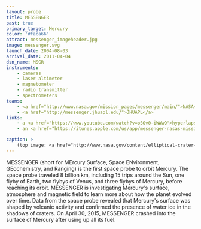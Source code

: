 ```yaml
---
layout: probe
title: MESSENGER
past: true
primary_target: Mercury
color: '#faca66'
attract: messenger_imageheader.jpg
image: messenger.svg
launch_date: 2004-08-03
arrival_date: 2011-04-04
dsn_name: MSGR
instruments:
    - cameras
    - laser altimeter
    - magnetometer
    - radio transmitter
    - spectrometers
teams:
    - <a href="http://www.nasa.gov/mission_pages/messenger/main/">NASA</a>
    - <a href="http://messenger.jhuapl.edu/">JHUAPL</a>
links:
    - a <a href="https://www.youtube.com/watch?v=oSOv0-iWWwQ">hyperlapse</a> of Mercury's surface shot by MESSENGER
    - an <a href="https://itunes.apple.com/us/app/messenger-nasas-mission-to/id510144229">iPhone/iPad app</a> detailing MESSENGER's mission and updates

caption: >
    (top image: <a href="http://www.nasa.gov/content/elliptical-crater-on-mercury/">Hovnatanian crater</a> on Mercury as seen by MESSENGER, NASA/Johns Hopkins University Applied Physics Laboratory/Carnegie Institution of Washington)
---
```

MESSENGER (short for MErcury Surface, Space ENvironment, GEochemistry, and Ranging) is the first space probe to orbit Mercury. The space probe traveled 8 billion km, including 15 trips around the Sun, one flyby of Earth, two flybys of Venus, and three flybys of Mercury, before reaching its orbit. MESSENGER is investigating Mercury's surface, atmosphere and magnetic field to learn more about how the planet evolved over time. Data from the space probe revealed that Mercury's surface was shaped by volcanic activity and confirmed the presence of water ice in the shadows of craters. On April 30, 2015, MESSENGER crashed into the surface of Mercury after using up all its fuel.


